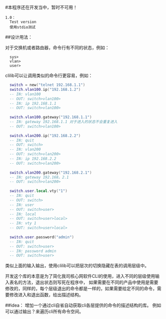 #本程序还在开发当中，暂时不可用！

```
1.0：
  Test version
  使用stdio测试
```

  
  
##设计用法：

  对于交换机或者路由器，命令行有不同的状态，例如：
```
  sys>
  vlan>
  user>
```

  clilib可以让调用类似的命令行更容易，例如：
```lua
  switch = new("telnet 192.168.1.1")
  switch.vlan100.ip("192.168.1.2")
  -- IN: vlan100
  -- OUT: switch>vlan100>
  -- IN: ip 192.168.1.1
  -- OUT: switch>vlan100>
  
  switch.vlan100.gateway("192.168.1.1")
  -- IN: gateway 192.168.1.1 对于进入的状态不会重复进入
  -- OUT: switch>vlan100>
  
  switch.vlan200.ip("192.168.2.2")
  -- IN: quit
  -- OUT: switch>
  -- IN: vlan200
  -- OUT: switch>vlan200>
  -- IN: ip 192.168.2.2
  -- OUT: switch>vlan200>
  
  switch.vlan200.gateway("192.168.2.1")
  -- IN: gateway 192.168。2.1
  -- OUT: switch>vlan200>
  
  switch.user.local.vty("1")
  -- IN: quit
  -- OUT: switch>
  -- IN: user
  -- OUT: switch>user>
  -- IN: local
  -- OUT: switch>user>local>
  -- IN: vty 1
  -- OUT: switch>user>local>
  
  switch.user.password("admin")
  -- IN: quit
  -- OUT: switch>user>
  -- IN: password admin
  -- OUT: switch>user>
```

类似上面的输入输出，使用clilib可以把层次的切换隐藏在表的调用层级中。

开发这个库的本意是为了简化我司核心网软件CLI的使用，进入不同的层级使用输入表名的方法，退出状态则写死在程序中，
如果需要在不同的产品中使用是需要修改的，同样的，每个层级退出的命令都是一样的，如果需要给定不同的命令，需要修改进入和退出函数，给出描述结构。


##idea：
  增加一个通过cli自省自动获取cli各层提供的命令的描述结构的库。
  例如可以通过输出？来遍历cli所有命令空间。
  
  
  

